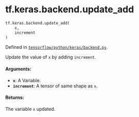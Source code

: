<div itemscope itemtype="http://developers.google.com/ReferenceObject">
<meta itemprop="name" content="tf.keras.backend.update_add" />
<meta itemprop="path" content="Stable" />
</div>

# tf.keras.backend.update_add

``` python
tf.keras.backend.update_add(
    x,
    increment
)
```



Defined in [`tensorflow/python/keras/backend.py`](https://www.tensorflow.org/code/tensorflow/python/keras/backend.py).

Update the value of `x` by adding `increment`.

#### Arguments:

* <b>`x`</b>: A Variable.
* <b>`increment`</b>: A tensor of same shape as `x`.


#### Returns:

The variable `x` updated.